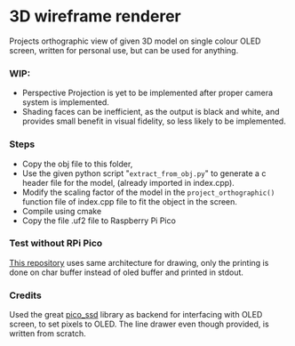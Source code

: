 # 3D wireframe renderer
Projects orthographic view of given 3D model on single colour OLED screen, written for personal use, but can be used for anything.

### WIP: 
- Perspective Projection is yet to be implemented after proper camera system is implemented.
- Shading faces can be inefficient, as the output is black and white, and provides small benefit in visual fidelity, so less likely to be implemented.
 
### Steps
- Copy the obj file to this folder,
- Use the given python script "```extract_from_obj.py```" to generate a c header file for the model, (already imported in index.cpp).
- Modify the scaling factor of the model in the ```project_orthographic()``` function file of index.cpp file to fit the object in the screen.
- Compile using cmake
- Copy the file .uf2 file to Raspberry Pi Pico

### Test without RPi Pico
[This repository](https://github.com/aharnishp/3D-to-2D-Projection) uses same architecture for drawing, only the printing is done on char buffer instead of oled buffer and printed in stdout.

### Credits
Used the great [pico_ssd](https://github.com/Harbys/pico-ssd1306) library as backend for interfacing with OLED screen, to set pixels to OLED. The line drawer even though provided, is written from scratch.

